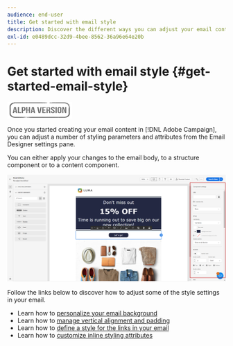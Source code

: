 ```yaml
---
audience: end-user
title: Get started with email style
description: Discover the different ways you can adjust your email content style
exl-id: e0489dcc-32d9-4bee-8562-36a96e64e20b
---
```

# Get started with email style {#get-started-email-style}

![](../assets/do-not-localize/badge.png)

Once you started creating your email content in [!DNL Adobe Campaign], you can adjust a number of styling parameters and attributes from the Email Designer settings pane.

You can either apply your changes to the email body, to a structure component or to a content component.

![](assets/email_designer_content_components_settings.png)

Follow the links below to discover how to adjust some of the style settings in your email.

* Learn how to [personalize your email background](backgrounds.md)
* Learn how to [manage vertical alignment and padding](alignment-and-padding.md)
* Learn how to [define a style for the links in your email](styling-links.md)
* Learn how to [customize inline styling attributes](inline-styling.md)
